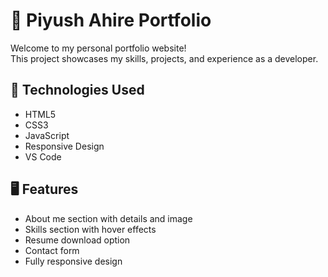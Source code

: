 # 💼 Piyush Ahire Portfolio

Welcome to my personal portfolio website!  
This project showcases my skills, projects, and experience as a developer.

## 🚀 Technologies Used

- HTML5
- CSS3
- JavaScript
- Responsive Design
- VS Code

## 🖥️ Features

- About me section with details and image
- Skills section with hover effects
- Resume download option
- Contact form
- Fully responsive design


